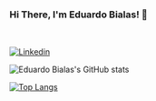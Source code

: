 ### Hi There, I'm Eduardo Bialas! 👋
<br>

[![Linkedin](https://img.shields.io/badge/LinkedIn-0077B5?style=for-the-badge&logo=linkedin&logoColor=white)](https://www.linkedin.com/in/eduardo-bialas-610730235/)

![Eduardo Bialas's GitHub stats](https://github-readme-stats.vercel.app/api?username=zbialaz&theme=github_dark&show_icons=true)


[![Top Langs](https://github-readme-stats.vercel.app/api/top-langs/?username=zbialaz&theme=github_dark)](https://github.com/zbialaz/github-readme-stats)
